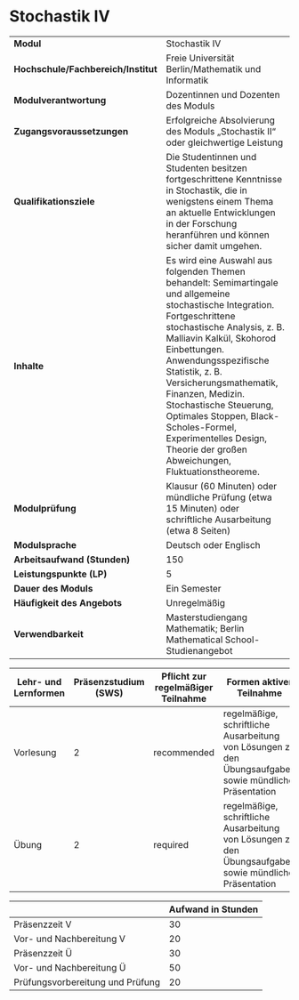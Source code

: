# Stochastik IV
|                                    |   |
|------------------------------------|---|
|**Modul**                           | Stochastik IV |
|**Hochschule/Fachbereich/Institut** | Freie Universität Berlin/Mathematik und Informatik |
|**Modulverantwortung**              | Dozentinnen und Dozenten des Moduls |
|**Zugangsvoraussetzungen**          | Erfolgreiche Absolvierung des Moduls „Stochastik II“ oder gleichwertige Leistung |
|**Qualifikationsziele**             | Die Studentinnen und Studenten besitzen fortgeschrittene Kenntnisse in Stochastik, die in wenigstens einem Thema an aktuelle Entwicklungen in der Forschung heranführen und können sicher damit umgehen. |
|**Inhalte**                         | Es wird eine Auswahl aus folgenden Themen behandelt: Semimartingale und allgemeine stochastische Integration. Fortgeschrittene stochastische Analysis, z. B. Malliavin Kalkül, Skohorod Einbettungen. Anwendungsspezifische Statistik, z. B. Versicherungsmathematik, Finanzen, Medizin. Stochastische Steuerung, Optimales Stoppen, Black-Scholes-Formel, Experimentelles Design, Theorie der großen Abweichungen, Fluktuationstheoreme. |
|**Modulprüfung**                    | Klausur (60 Minuten) oder mündliche Prüfung (etwa 15 Minuten) oder schriftliche Ausarbeitung (etwa 8 Seiten) |
|**Modulsprache**                    | Deutsch oder Englisch |
|**Arbeitsaufwand (Stunden)**        | 150 |
|**Leistungspunkte (LP)**            | 5 |
|**Dauer des Moduls**                | Ein Semester |
|**Häufigkeit des Angebots**         | Unregelmäßig |
|**Verwendbarkeit**                  | Masterstudiengang Mathematik; Berlin Mathematical School-Studienangebot |

| Lehr- und Lernformen | Präsenzstudium <br> (SWS) | Pflicht zur regelmäßiger Teilnahme | Formen aktiver Teilnahme |
| ---------------------|---------------------------|------------------------------------|------------------------- |
| Vorlesung            | 2                         | recommended                        | regelmäßige, schriftliche Ausarbeitung von Lösungen zu den Übungsaufgaben sowie mündliche Präsentation |
| Übung                | 2                         | required                           | regelmäßige, schriftliche Ausarbeitung von Lösungen zu den Übungsaufgaben sowie mündliche Präsentation |

|   | Aufwand in Stunden |
| - |--------------------|
| Präsenzzeit V                            | 30    |
| Vor- und Nachbereitung V                 | 20    |
| Präsenzzeit Ü                            | 30    |
| Vor- und Nachbereitung Ü                 | 50    |
| Prüfungsvorbereitung und Prüfung         | 20    |
